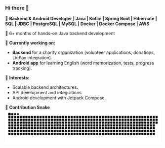 ### Hi there 👋  

🚀 **Backend & Android Developer | Java | Kotlin | Spring Boot | Hibernate | SQL | JDBC | PostgreSQL | MySQL | Docker | Docker Compose | AWS**  

🔹 6+ months of hands-on Java backend development

🔹 **Currently working on:**  
- **Backend** for a charity organization (volunteer applications, donations, LiqPay integration).  
- **Android app** for learning English (word memorization, tests, progress tracking).  

📌 **Interests:**  
- Scalable backend architectures.  
- API development and integrations.  
- Android development with Jetpack Compose.  

🐍 **Contribution Snake**  
![snake gif](https://github.com/ShastkivRuslan/ShastkivRuslan/blob/output/github-snake-dark.svg)


<!--
**ShastkivRuslan/shastkivruslan** is a ✨ _special_ ✨ repository because its `README.md` (this file) appears on your GitHub profile.

Here are some ideas to get you started:

- 🔭 I’m currently working on ...
- 🌱 I’m currently learning ...
- 👯 I’m looking to collaborate on ...
- 🤔 I’m looking for help with ...
- 💬 Ask me about ...
- 📫 How to reach me: ...
- 😄 Pronouns: ...
- ⚡ Fun fact: ...
-->
